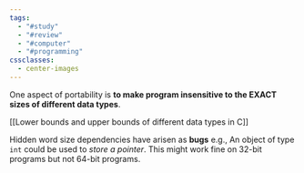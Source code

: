 ```yaml
---
tags:
  - "#study"
  - "#review"
  - "#computer"
  - "#programming"
cssclasses:
  - center-images
---
```

One aspect of portability is **to make program insensitive to the EXACT sizes of different data types**.

[[Lower bounds and upper bounds of different data types in C]]

Hidden word size dependencies have arisen as **bugs** e.g., An object of type `int` could be used to *store a pointer*. This might work fine on 32-bit programs but not 64-bit programs.